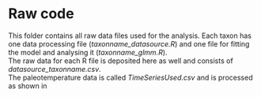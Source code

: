 # Raw code
This folder contains all raw data files used for the analysis. Each taxon has one data processing file (*taxonname_datasource.R*) and one file for fitting the model and analysing it (*taxonname_glmm.R*).  
The raw data for each R file is deposited here as well and consists of *datasource_taxonname.csv*.   
The paleotemperature data is called *TimeSeriesUsed.csv* and is processed as shown in 